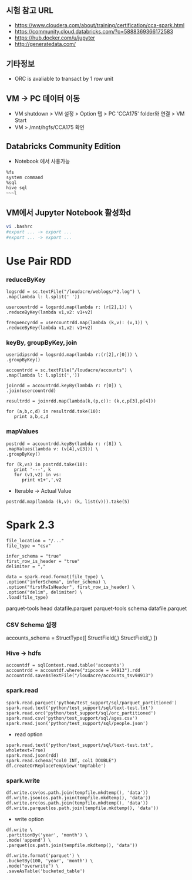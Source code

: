 ## 시험 참고 URL
* https://www.cloudera.com/about/training/certification/cca-spark.html
* https://community.cloud.databricks.com/?o=5888369366172583
* https://hub.docker.com/u/jupyter
* http://generatedata.com/

## 기타정보
* ORC is avaliable to transact by 1 row unit

## VM -> PC 데이터 이동
* VM shutdown > VM 설정 > Option 탭 > PC 'CCA175' folder와 연결 > VM Start
* VM > /mnt/hgfs/CCA175 확인

## Databricks Community Edition
* Notebook 에서 사용가능
```
%fs
system command
%sql
hive sql
~~~l
```

## VM에서 Jupyter Notebook 활성화d
```bash
vi .bashrc
#export ... -> export ... 
#export ... -> export ... 
```

# Use Pair RDD
### reduceByKey
```
logsrdd = sc.textFile("/loudacre/weblogs/*2.log") \
.map(lambda l: l.split(' '))

usercountrdd = logsrdd.map(lambda r: (r[2],1)) \
.reduceByKey(lambda v1,v2: v1+v2) 

frequencyrdd = usercountrdd.map(lambda (k,v): (v,1)) \
.reduceByKey(lambda v1,v2: v1+v2)
```
### keyBy, groupByKey, join
```
useridipsrdd = logsrdd.map(lambda r:(r[2],r[0])) \
.groupByKey()

accountrdd = sc.textFile("/loudacre/accounts") \
.map(lambda l: l.split(','))

joinrdd = accountrdd.keyBy(lambda r: r[0]) \
.join(usercountrdd)

resultrdd = joinrdd.map(lambda(k,(p,c)): (k,c,p[3],p[4]))

for (a,b,c,d) in resultrdd.take(10):
   print a,b,c,d
```
### mapValues
```
postrdd = accountrdd.keyBy(lambda r: r[8]) \
.mapValues(lambda v: (v[4],v[3])) \
.groupByKey()

for (k,vs) in postrdd.take(10):
   print '---', k
   for (v1,v2) in vs:
      print v1+',',v2
```  
* Iterable -> Actual Value
```
postrdd.map(lambda (k,v): (k, list(v))).take(5)  
```

# Spark 2.3
```
file_location = "/..."
file_type = "csv"

infer_schema = "true"
first_row_is_header = "true"
delimiter = ","

data = spark.read.format(file_type) \
.option("inferSchema", infer_schema) \
.option("firstRwIsHeader", first_row_is_header) \
.option("delim", delimiter) \
.load(file_type)
```

parquet-tools head datafile.parquet
parquet-tools schema datafile.parquet

### CSV Schema 설정
accounts_schema = StructType([
  StructField(,)
  StructField(,)
])

### Hive -> hdfs 
```
accountdf = sqlContext.read.table('accounts')
accountrdd = accountdf.where("zipcode = 94913").rdd
accountrdd.saveAsTextFile("/loudacre/accounts_tsv94913")
```

### spark.read 
```
spark.read.parquet('python/test_support/sql/parquet_partitioned')
spark.read.text('python/test_support/sql/text-test.txt')
spark.read.orc('python/test_support/sql/orc_partitioned')
spark.read.csv('python/test_support/sql/ages.csv')
spark.read.json('python/test_support/sql/people.json')
```
* read option
```
spark.read.text('python/test_support/sql/text-test.txt', wholetext=True)
spark.read.json(rdd)
spark.read.schema("col0 INT, col1 DOUBLE")
df.createOrReplaceTempView('tmpTable')
```
### spark.write
```
df.write.csv(os.path.join(tempfile.mkdtemp(), 'data'))
df.write.json(os.path.join(tempfile.mkdtemp(), 'data'))
df.write.orc(os.path.join(tempfile.mkdtemp(), 'data'))
df.write.parquet(os.path.join(tempfile.mkdtemp(), 'data'))
```
* write option
```
df.write \
.partitionBy('year', 'month') \
.mode('append') \
.parquet(os.path.join(tempfile.mkdtemp(), 'data'))

df.write.format('parquet') \
.bucketBy(100, 'year', 'month') \
.mode("overwrite") \
.saveAsTable('bucketed_table')
```
